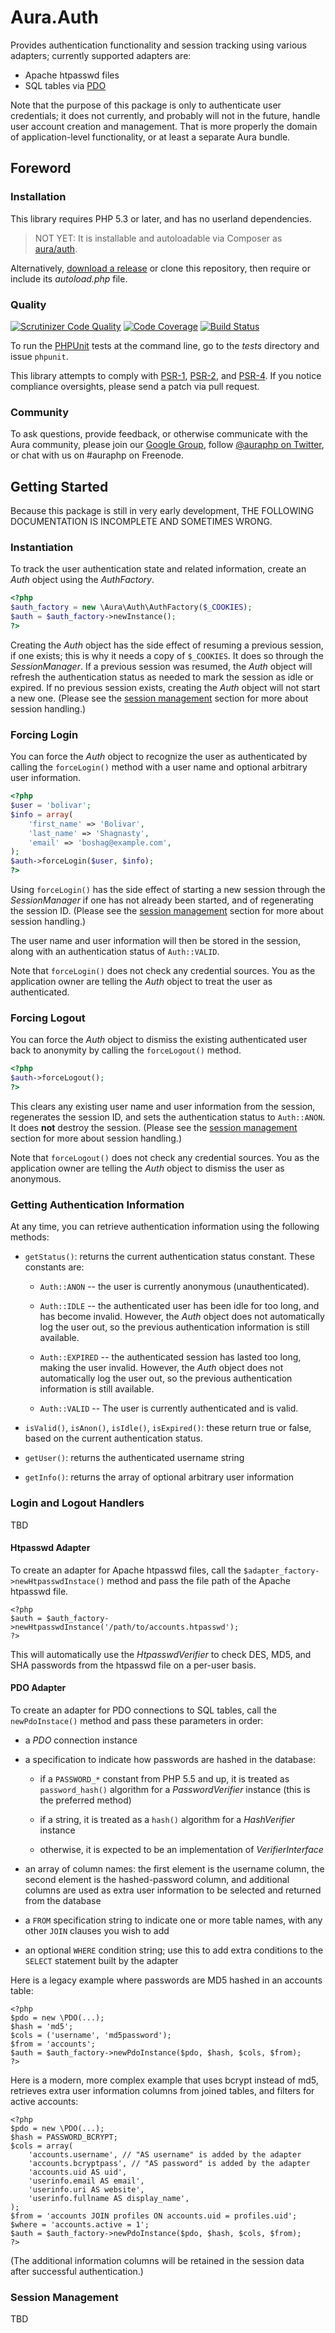 # Aura.Auth

Provides authentication functionality and session tracking using various adapters; currently supported adapters are:

- Apache htpasswd files
- SQL tables via [PDO](http://php.net/pdo)

Note that the purpose of this package is only to authenticate user credentials; it does not currently, and probably will not in the future, handle user account creation and management. That is more properly the domain of application-level functionality, or at least a separate Aura bundle.

## Foreword

### Installation

This library requires PHP 5.3 or later, and has no userland dependencies.

> NOT YET: It is installable and autoloadable via Composer as [aura/auth](https://packagist.org/packages/aura/auth).

Alternatively, [download a release](https://github.com/auraphp/Aura.Auth/releases) or clone this repository, then require or include its _autoload.php_ file.

### Quality

[![Scrutinizer Code Quality](https://scrutinizer-ci.com/g/auraphp/Aura.Auth/badges/quality-score.png?b=develop-2)](https://scrutinizer-ci.com/g/auraphp/Aura.Auth/?branch=develop-2)
[![Code Coverage](https://scrutinizer-ci.com/g/auraphp/Aura.Auth/badges/coverage.png?b=develop-2)](https://scrutinizer-ci.com/g/auraphp/Aura.Auth/?branch=develop-2)
[![Build Status](https://travis-ci.org/auraphp/Aura.Auth.png?branch=develop-2)](https://travis-ci.org/auraphp/Aura.Auth)

To run the [PHPUnit][] tests at the command line, go to the _tests_ directory and issue `phpunit`.

This library attempts to comply with [PSR-1][], [PSR-2][], and [PSR-4][]. If
you notice compliance oversights, please send a patch via pull request.

[PHPUnit]: http://phpunit.de/manual/
[PSR-1]: https://github.com/php-fig/fig-standards/blob/master/accepted/PSR-1-basic-coding-standard.md
[PSR-2]: https://github.com/php-fig/fig-standards/blob/master/accepted/PSR-2-coding-style-guide.md
[PSR-4]: https://github.com/php-fig/fig-standards/blob/master/accepted/PSR-4-autoloader.md


### Community

To ask questions, provide feedback, or otherwise communicate with the Aura community, please join our [Google Group](http://groups.google.com/group/auraphp), follow [@auraphp on Twitter](http://twitter.com/auraphp), or chat with us on #auraphp on Freenode.


## Getting Started

Because this package is still in very early development, THE FOLLOWING DOCUMENTATION IS INCOMPLETE AND SOMETIMES WRONG.

### Instantiation

To track the user authentication state and related information, create an _Auth_ object using the _AuthFactory_.

```php
<?php
$auth_factory = new \Aura\Auth\AuthFactory($_COOKIES);
$auth = $auth_factory->newInstance();
?>
```

Creating the _Auth_ object has the side effect of resuming a previous session, if one exists; this is why it needs a copy of `$_COOKIES`. It does so through the _SessionManager_. If a previous session was resumed, the _Auth_ object will refresh the authentication status as needed to mark the session as idle or expired. If no previous session exists, creating the _Auth_ object will not start a new one. (Please see the [session management](#session-management) section for more about session handling.)

### Forcing Login

You can force the _Auth_ object to recognize the user as authenticated by calling the `forceLogin()` method with a user name and optional arbitrary user information.

```php
<?php
$user = 'bolivar';
$info = array(
    'first_name' => 'Bolivar',
    'last_name' => 'Shagnasty',
    'email' => 'boshag@example.com',
);
$auth->forceLogin($user, $info);
?>
```

Using `forceLogin()` has the side effect of starting a new session through the _SessionManager_ if one has not already been started, and of regenerating the session ID. (Please see the [session management](#session-management) section for more about session handling.)

The user name and user information will then be stored in the session, along with an authentication status of `Auth::VALID`.

Note that `forceLogin()` does not check any credential sources. You as the application owner are telling the _Auth_ object to treat the user as authenticated.

### Forcing Logout

You can force the _Auth_ object to dismiss the existing authenticated user back to anonymity by calling the `forceLogout()` method.

```php
<?php
$auth->forceLogout();
?>
```
This clears any existing user name and user information from the session, regenerates the session ID, and sets the authentication status to `Auth::ANON`. It does **not** destroy the session. (Please see the [session management](#session-management) section for more about session handling.)

Note that `forceLogout()` does not check any credential sources. You as the application owner are telling the _Auth_ object to dismiss the user as anonymous.

### Getting Authentication Information

At any time, you can retrieve authentication information using the following methods:

- `getStatus()`: returns the current authentication status constant. These constants are:

    - `Auth::ANON` -- the user is currently anonymous (unauthenticated).

    - `Auth::IDLE` -- the authenticated user has been idle for too long, and has become invalid. However, the _Auth_ object does not automatically log the user out, so the previous authentication information is still available.

    - `Auth::EXPIRED` -- the authenticated session has lasted too long, making the user invalid. However, the _Auth_ object does not automatically log the user out, so the previous authentication information is still available.

    - `Auth::VALID` -- The user is currently authenticated and is valid.

- `isValid()`, `isAnon()`, `isIdle()`, `isExpired()`: these return true or false, based on the current authentication status.

- `getUser()`: returns the authenticated username string

- `getInfo()`: returns the array of optional arbitrary user information


### Login and Logout Handlers

TBD

#### Htpasswd Adapter

To create an adapter for Apache htpasswd files, call the `$adapter_factory->newHtpasswdInstace()` method and pass the file path of the Apache htpasswd file.

```
<?php
$auth = $auth_factory->newHtpasswdInstance('/path/to/accounts.htpasswd');
?>
```

This will automatically use the _HtpasswdVerifier_ to check DES, MD5, and SHA passwords from the htpasswd file on a per-user basis.


#### PDO Adapter

To create an adapter for PDO connections to SQL tables, call the `newPdoInstace()` method and pass these parameters in order:

- a _PDO_ connection instance

- a specification to indicate how passwords are hashed in the database:

    - if a `PASSWORD_*` constant from PHP 5.5 and up, it is treated as `password_hash()` algorithm for a _PasswordVerifier_ instance (this is the preferred method)

    - if a string, it is treated as a `hash()` algorithm for a _HashVerifier_ instance

    - otherwise, it is expected to be an implementation of _VerifierInterface_

- an array of column names: the first element is the username column, the second element is the hashed-password column, and additional columns are used as extra user information to be selected and returned from the database

- a `FROM` specification string to indicate one or more table names, with any other `JOIN` clauses you wish to add

- an optional `WHERE` condition string; use this to add extra conditions to the `SELECT` statement built by the adapter

Here is a legacy example where passwords are MD5 hashed in an accounts table:

```
<?php
$pdo = new \PDO(...);
$hash = 'md5';
$cols = ('username', 'md5password');
$from = 'accounts';
$auth = $auth_factory->newPdoInstance($pdo, $hash, $cols, $from);
?>
```

Here is a modern, more complex example that uses bcrypt instead of md5, retrieves extra user information columns from joined tables, and filters for active accounts:

```
<?php
$pdo = new \PDO(...);
$hash = PASSWORD_BCRYPT;
$cols = array(
    'accounts.username', // "AS username" is added by the adapter
    'accounts.bcryptpass', // "AS password" is added by the adapter
    'accounts.uid AS uid',
    'userinfo.email AS email',
    'userinfo.uri AS website',
    'userinfo.fullname AS display_name',
);
$from = 'accounts JOIN profiles ON accounts.uid = profiles.uid';
$where = 'accounts.active = 1';
$auth = $auth_factory->newPdoInstance($pdo, $hash, $cols, $from);
?>
```

(The additional information columns will be retained in the session data after successful authentication.)

### Session Management

TBD

